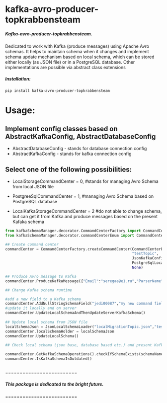 kafka-avro-producer-topkrabbensteam
=========================
##### Kafka-avro-producer-topkrabbensteam.

Dedicated to work with Kafka (produce messages) using Apache Avro schemas.
It helps to maintain schema when it changes and implement schema update mechanism based on local schema, which can be stored either locally (as JSON file) or in a PostgreSQL database. Other implementations are possible via abstract class extensions

##### Installation:
	pip install kafka-avro-producer-topkrabbensteam
 
# Usage:

## Implement config classes based on AbstractKafkaConfig, AbstractDatabaseConfig
* AbstractDatabaseConfig - stands for database connection config
* AbstractKafkaConfig - stands for kafka connection config

## Select one of the following possibilities:

 * LocalStorageCommandCenter = 0, #stands for managing Avro Schema from local JSON file
 
 * PostgreeSqlCommandCenter = 1, #managing Avro Schema based on PostgreSQL database
 
 * LocalKafkaStorageCommandCenter = 2 #do not able to change schema, but can get it from Kafka and produce messages based on the present Kafaka schema
 
```python
from kafkaSchemaManager.decorator.CommandCenterFactory import CommandCenterFactory
from kafkaSchemaManager.decorator.commandCenterEnum import CommandCenterEnum

## Create command center
commandCenter = CommandCenterFactory.createCommandCenter(CommandCenterEnum.PostgreeSqlCommandCenter,
                                                         "testTopic",
                                                         JsonKafkaConfig("config.json"),
                                                         PostgreSqlLocalConfig(), 
                                                         None)

## Produce Avro message to Kafka
commandCenter.ProduceKafkaMessage({"Email":"seregae@e1.ru","ParserName": "must have", "myNewBrandField2": "Hello world"})

## Change Kafka schema runtime

#add a new field to a Kafka schema
commandCenter.AddNullStringSchemaField("jedi00087","my new command field")
#update it locally and on server
commandCenter.UpdateLocalSchemaAndThenUpdateServerKafkaSchema()
					
## Update local schema from JSON file
localSchemaJson = JsonLocalSchemaLoader("localMigrationTopic.json","testTopic").loadLocalSchema()
commandCenter.localSchemaHolder = localSchemaJson
commandCenter.UpdateLocalSchema()					
														 
## Check local schema (json base, database based etc.) and present Kafka schema

commandCenter.GetKafkaSchemaOperations().checkIfSchemaExists(schemaName)
commandCenter.IsKafkaSchemaIsOutdated()
														 
```
    
=========================
##### This package is dedicated to the bright future. 
=========================
 



    